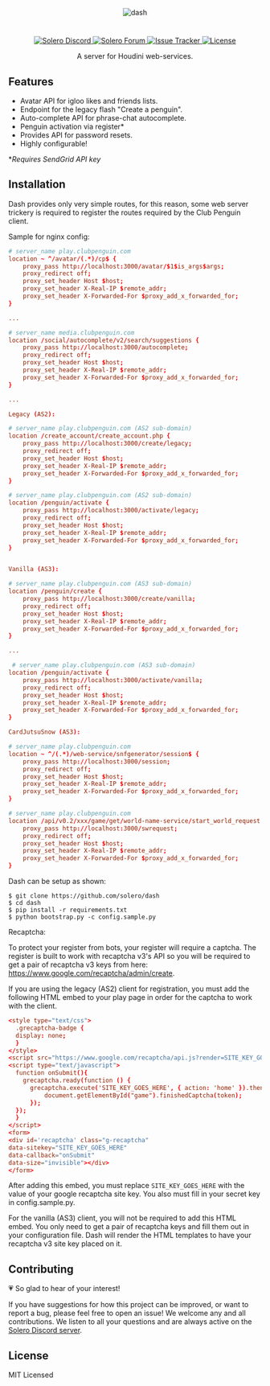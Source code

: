 <p align="center">
   <img alt="dash" src="https://user-images.githubusercontent.com/32749673/72632476-3e14bc00-394e-11ea-87e3-be09d8e40909.png">
</p>

#

<p align="center">
  <a href="https://discord.gg/UPnWKfh">
    <img
      alt="Solero Discord"
      src="https://img.shields.io/discord/323290581063172096?color=7289DA&label=discord"
    />
  </a>
  <a href="https://solero.me">
    <img
      alt="Solero Forum"
      src="https://img.shields.io/discourse/https/solero.me/topics?color=73afb6"
    />
  </a>
  <a href="https://github.com/Solero/Houdini-asyncio/issues">
    <img
      alt="Issue Tracker"
      src="https://img.shields.io/github/issues/solero/dash"
    />
  </a>
  <a href="./LICENSE">
    <img
      alt="License"
      src="https://img.shields.io/github/license/solero/dash"
    />
  </a>
</p>

<p align="center">A server for Houdini web-services.</p>

## Features
- Avatar API for igloo likes and friends lists.
- Endpoint for the legacy flash "Create a penguin".
- Auto-complete API for phrase-chat autocomplete.
- Penguin activation via register*
- Provides API for password resets.
- Highly configurable!

**Requires SendGrid API key*

## Installation

Dash provides only very simple routes, for this reason, 
some web server trickery is required to register the routes
required by the Club Penguin client. 

Sample for nginx config:

```conf
# server_name play.clubpenguin.com
location ~ ^/avatar/(.*)/cp$ {
    proxy_pass http://localhost:3000/avatar/$1$is_args$args;
    proxy_redirect off;
    proxy_set_header Host $host;
    proxy_set_header X-Real-IP $remote_addr;
    proxy_set_header X-Forwarded-For $proxy_add_x_forwarded_for;
}

...

# server_name media.clubpenguin.com
location /social/autocomplete/v2/search/suggestions {
    proxy_pass http://localhost:3000/autocomplete;
    proxy_redirect off;
    proxy_set_header Host $host;
    proxy_set_header X-Real-IP $remote_addr;
    proxy_set_header X-Forwarded-For $proxy_add_x_forwarded_for;
}

...

Legacy (AS2):

# server_name play.clubpenguin.com (AS2 sub-domain)
location /create_account/create_account.php {
    proxy_pass http://localhost:3000/create/legacy;
    proxy_redirect off;
    proxy_set_header Host $host;
    proxy_set_header X-Real-IP $remote_addr;
    proxy_set_header X-Forwarded-For $proxy_add_x_forwarded_for;
}

# server_name play.clubpenguin.com (AS2 sub-domain)
location /penguin/activate {
    proxy_pass http://localhost:3000/activate/legacy;
    proxy_redirect off;
    proxy_set_header Host $host;
    proxy_set_header X-Real-IP $remote_addr;
    proxy_set_header X-Forwarded-For $proxy_add_x_forwarded_for;
}


Vanilla (AS3):

# server_name play.clubpenguin.com (AS3 sub-domain)
location /penguin/create {
    proxy_pass http://localhost:3000/create/vanilla;
    proxy_redirect off;
    proxy_set_header Host $host;
    proxy_set_header X-Real-IP $remote_addr;
    proxy_set_header X-Forwarded-For $proxy_add_x_forwarded_for;
}

...

 # server_name play.clubpenguin.com (AS3 sub-domain)
location /penguin/activate {
    proxy_pass http://localhost:3000/activate/vanilla;
    proxy_redirect off;
    proxy_set_header Host $host;
    proxy_set_header X-Real-IP $remote_addr;
    proxy_set_header X-Forwarded-For $proxy_add_x_forwarded_for;
}

CardJutsuSnow (AS3):

# server_name play.clubpenguin.com
location ~ ^/(.*)/web-service/snfgenerator/session$ {
    proxy_pass http://localhost:3000/session;
    proxy_redirect off;
    proxy_set_header Host $host;
    proxy_set_header X-Real-IP $remote_addr;
    proxy_set_header X-Forwarded-For $proxy_add_x_forwarded_for;
}

# server_name play.clubpenguin.com
location /api/v0.2/xxx/game/get/world-name-service/start_world_request {
    proxy_pass http://localhost:3000/swrequest;
    proxy_redirect off;
    proxy_set_header Host $host;
    proxy_set_header X-Real-IP $remote_addr;
    proxy_set_header X-Forwarded-For $proxy_add_x_forwarded_for;
}


```

Dash can be setup as shown:

```shell
$ git clone https://github.com/solero/dash
$ cd dash
$ pip install -r requirements.txt
$ python bootstrap.py -c config.sample.py
```

Recaptcha:

To protect your register from bots, your register will require a captcha. The register is built to work with recaptcha v3's API so you will be required to get a pair of recaptcha v3 keys from here:  https://www.google.com/recaptcha/admin/create.

If you are using the legacy (AS2) client for registration, you must add the following HTML embed to your play page in order for the captcha to work with the client. 

```conf
<style type="text/css">
  .grecaptcha-badge {
  display: none;
  }
</style>
<script src="https://www.google.com/recaptcha/api.js?render=SITE_KEY_GOES_HERE"></script>
<script type="text/javascript">
  function onSubmit(){
    grecaptcha.ready(function () {
      grecaptcha.execute('SITE_KEY_GOES_HERE', { action: 'home' }).then(function (token) {
          document.getElementById("game").finishedCaptcha(token);
      });
  });
  }
</script>
<form>
<div id='recaptcha' class="g-recaptcha"
data-sitekey="SITE_KEY_GOES_HERE"
data-callback="onSubmit"
data-size="invisible"></div>
</form>
```

After adding this embed, you must replace `SITE_KEY_GOES_HERE` with the value of your google recaptcha site key. You also must fill in your secret key in config.sample.py.

For the vanilla (AS3) client, you will not be required to add this HTML embed. You only need to get a pair of recaptcha keys and fill them out in your configuration file. Dash will render the HTML templates to have your recaptcha v3 site key placed on it.

## Contributing

:heartpulse: So glad to hear of your interest!

If you have suggestions for how this project can be improved, or want to report a bug, please feel free to open an issue! We welcome any and all contributions. We listen to all your questions and are always active on the [Solero Discord server](https://solero.me/discord).

## License

MIT Licensed